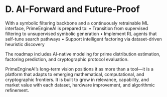 # D. AI-Forward and Future-Proof

With a symbolic filtering backbone and a continuously retrainable ML interface, PrimeEngineAI is prepared to:
• Transition from supervised filtering to unsupervised symbolic generation
• Implement RL agents that self-tune search pathways
• Support intelligent factoring via dataset-driven heuristic discovery

The roadmap includes AI-native modeling for prime distribution estimation, factoring prediction, and cryptographic protocol evaluation.

PrimeEngineAI’s long-term vision positions it as more than a tool—it is a platform that adapts to emerging mathematical, computational, and cryptographic frontiers. It is built to grow in relevance, capability, and market value with each dataset, hardware improvement, and algorithmic refinement.

